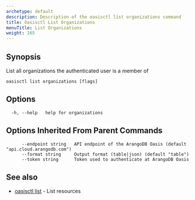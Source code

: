 ```yaml
---
archetype: default
description: Description of the oasisctl list organizations command
title: Oasisctl List Organizations
menuTitle: List Organizations
weight: 165
---
```

## Synopsis
List all organizations the authenticated user is a member of

```
oasisctl list organizations [flags]
```

## Options
```
  -h, --help   help for organizations
```

## Options Inherited From Parent Commands
```
      --endpoint string   API endpoint of the ArangoDB Oasis (default "api.cloud.arangodb.com")
      --format string     Output format (table|json) (default "table")
      --token string      Token used to authenticate at ArangoDB Oasis
```

## See also
* [oasisctl list](_index.md)	 - List resources

